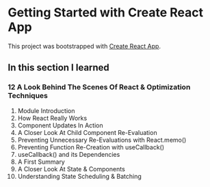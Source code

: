# Getting Started with Create React App

This project was bootstrapped with [Create React App](https://github.com/facebook/create-react-app).

## In this section I learned
### 12 A Look Behind The Scenes Of React & Optimization Techniques
1. Module Introduction
2. How React Really Works
3. Component Updates In Action
4. A Closer Look At Child Component Re-Evaluation
5. Preventing Unnecessary Re-Evaluations with React.memo()
6. Preventing Function Re-Creation with useCallback()
7. useCallback() and its Dependencies
8. A First Summary
9. A Closer Look At State & Components
10. Understanding State Scheduling & Batching